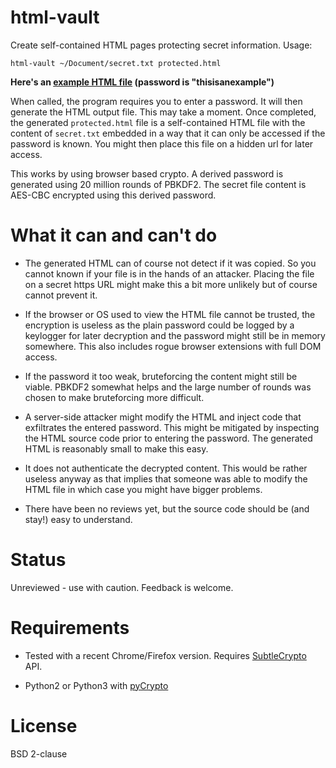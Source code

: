 # html-vault

Create self-contained HTML pages protecting secret information. Usage:

```
html-vault ~/Document/secret.txt protected.html
```

**Here's an [example HTML file](https://dividuum.de/html-vault-example.html) (password is "thisisanexample")**

When called, the program requires you to enter a password. It will then
generate the HTML output file. This may take a moment. Once completed, the
generated `protected.html` file is a self-contained HTML file with the
content of `secret.txt` embedded in a way that it can only be accessed if the
password is known. You might then place this file on a hidden url
for later access.

This works by using browser based crypto. A derived password is generated
using 20 million rounds of PBKDF2. The secret file content is AES-CBC
encrypted using this derived password.

# What it can and can't do

* The generated HTML can of course not detect if it was copied. So you
cannot known if your file is in the hands of an attacker. Placing the
file on a secret https URL might make this a bit more unlikely but of
course cannot prevent it.

* If the browser or OS used to view the HTML file cannot be trusted, the
encryption is useless as the plain password could be logged by a keylogger
for later decryption and the password might still be in memory somewhere.
This also includes rogue browser extensions with full DOM access.

* If the password it too weak, bruteforcing the content might still be
viable. PBKDF2 somewhat helps and the large number of rounds was chosen
to make bruteforcing more difficult.

* A server-side attacker might modify the HTML and inject code that
exfiltrates the entered password. This might be mitigated by inspecting
the HTML source code prior to entering the password. The generated
HTML is reasonably small to make this easy.

* It does not authenticate the decrypted content. This would be rather
useless anyway as that implies that someone was able to modify the
HTML file in which case you might have bigger problems.

* There have been no reviews yet, but the source code should be (and stay!)
easy to understand.

# Status

Unreviewed - use with caution. Feedback is welcome.

# Requirements

* Tested with a recent Chrome/Firefox version. Requires [SubtleCrypto](https://caniuse.com/#search=subtle) API.

* Python2 or Python3 with [pyCrypto](https://www.dlitz.net/software/pycrypto/)

# License

BSD 2-clause
